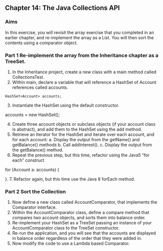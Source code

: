 ## Chapter 14: The Java Collections API
### Aims
In this exercise, you will revisit the array exercise that you completed in an earlier chapter, and re-implement the array as a List. You will then sort the contents using a comparator object.

### Part 1 Re-implement the array from the Inheritance chapter as a TreeSet.
1.	In the Inheritance project, create a new class with a main method called CollectionsTest.
2.	Within main, declare a variable that will reference a HashSet of Account references called accounts.

```HashSet<Account> accounts;```

3.	Instantiate the HashSet using the default constructor.

accounts = new HashSet<Account>();

4.	Create three account objects or subclass objects (if your account class is abstract), and add them to the HashSet using the add method.
5.	Retrieve an Iterator for the HashSet and iterate over each account, and for each account:
a.	Display the output from the getName() and getBalance() methods 
b.	Call addInterest().
c.	Display the output from the getBalance() method.
6.	Repeat the previous step, but this time, refactor using the Java5 “for each” construct 

for (Account a: accounts) {  

}.
7.	Refactor again, but this time use the Java 8 forEach method.

### Part 2 Sort the Collection
1.	Now define a new class called AccountComparator, that implements the Comparator interface.
2.	Within the AccountComparator class, define a compare method that compares two account objects, and sorts them into balance order.
3.	Re-implement your HashSet as a TreeSet passing an instance of your AccountComparator class to the TreeSet constructor.
4.	Re-run the application, and you will see that the accounts are displayed in balance order regardless of the order that they were added in.
5.	Now modify the code to use a Lambda based Comparator.


 
